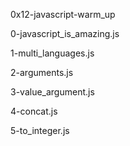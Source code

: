 0x12-javascript-warm_up

0-javascript_is_amazing.js

1-multi_languages.js

2-arguments.js

3-value_argument.js

4-concat.js

5-to_integer.js


